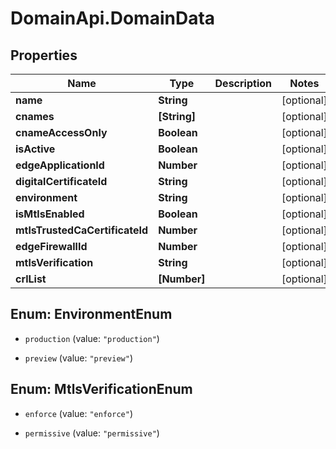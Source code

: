 # DomainApi.DomainData

## Properties

Name | Type | Description | Notes
------------ | ------------- | ------------- | -------------
**name** | **String** |  | [optional] 
**cnames** | **[String]** |  | [optional] 
**cnameAccessOnly** | **Boolean** |  | [optional] 
**isActive** | **Boolean** |  | [optional] 
**edgeApplicationId** | **Number** |  | [optional] 
**digitalCertificateId** | **String** |  | [optional] 
**environment** | **String** |  | [optional] 
**isMtlsEnabled** | **Boolean** |  | [optional] 
**mtlsTrustedCaCertificateId** | **Number** |  | [optional] 
**edgeFirewallId** | **Number** |  | [optional] 
**mtlsVerification** | **String** |  | [optional] 
**crlList** | **[Number]** |  | [optional] 



## Enum: EnvironmentEnum


* `production` (value: `"production"`)

* `preview` (value: `"preview"`)





## Enum: MtlsVerificationEnum


* `enforce` (value: `"enforce"`)

* `permissive` (value: `"permissive"`)





